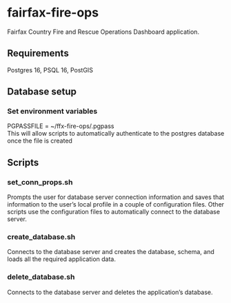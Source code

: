 # fairfax-fire-ops
Fairfax Country Fire and Rescue Operations Dashboard application.

## Requirements
Postgres 16,
PSQL 16,
PostGIS

## Database setup
### Set environment variables
PGPASSFILE = ~/ffx-fire-ops/.pgpass <br/>
This will allow scripts to automatically authenticate to the postgres database once the file is created

## Scripts
### set_conn_props.sh
Prompts the user for database server connection information and saves that information to the user’s local profile in a couple of configuration files. Other scripts use the configuration files to automatically connect to the database server.

### create_database.sh
Connects to the database server and creates the database, schema, and loads all the required application data.

### delete_database.sh
Connects to the database server and deletes the application’s database.